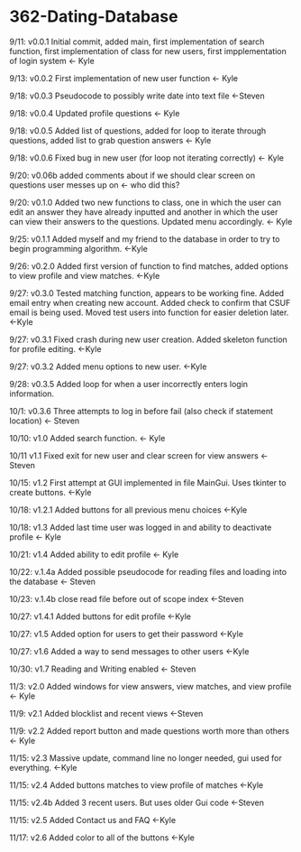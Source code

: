 # 362-Dating-Database
9/11: v0.0.1 Initial commit, added main, first implementation of search function, first implementation of class for new users, first impplementation of login system <- Kyle


9/13: v0.0.2 First implementation of new user function <- Kyle

9/18: v0.0.3 Pseudocode to possibly write date into text file <-Steven

9/18: v0.0.4 Updated profile questions <- Kyle

9/18: v0.0.5 Added list of questions, added for loop to iterate through questions, added list to grab question answers <- Kyle

9/18: v0.0.6 Fixed bug in new user (for loop not iterating correctly) <- Kyle

9/20: v0.06b added comments about if we should clear screen on questions user messes up on <- who did this?

9/20: v0.1.0 Added two new functions to class, one in which the user can edit an answer they have already inputted and another in which the user can view their answers to the questions. Updated menu accordingly. <- Kyle

9/25: v0.1.1 Added myself and my friend to the database in order to try to begin programming algorithm. <-Kyle

9/26: v0.2.0 Added first version of function to find matches, added options to view profile and view matches. <-Kyle

9/27: v0.3.0 Tested matching function, appears to be working fine. Added email entry when creating new account. Added check to confirm that CSUF email is being used. Moved test users into function for easier deletion later. <-Kyle

9/27: v0.3.1 Fixed crash during new user creation. Added skeleton function for profile editing. <-Kyle

9/27: v0.3.2 Added menu options to new user. <-Kyle

9/28: v0.3.5 Added loop for when a user incorrectly enters login information.

10/1: v0.3.6 Three attempts to log in before fail (also check if statement location) <- Steven

10/10: v1.0 Added search function. <- Kyle

10/11 v1.1 Fixed exit for new user and clear screen for view answers <- Steven

10/15: v1.2 First attempt at GUI implemented in file MainGui. Uses tkinter to create buttons. <-Kyle

10/18: v1.2.1 Added buttons for all previous menu choices <-Kyle

10/18: v1.3 Added last time user was logged in and ability to deactivate profile <- Kyle

10/21: v1.4 Added ability to edit profile <- Kyle

10/22: v.1.4a Added possible pseudocode for reading files and loading into the database <- Steven

10/23: v.1.4b close read file before out of scope index <-Steven

10/27: v1.4.1 Added buttons for edit profile <-Kyle

10/27: v1.5 Added option for users to get their password <-Kyle

10/27: v1.6 Added a way to send messages to other users <-Kyle

10/30: v1.7 Reading and Writing enabled <- Steven

11/3: v2.0 Added windows for view answers, view matches, and view profile <- Kyle

11/9: v2.1 Added blocklist and recent views <-Steven

11/9: v2.2 Added report button and made questions worth more than others <- Kyle

11/15: v2.3 Massive update, command line no longer needed, gui used for everything. <-Kyle

11/15: v2.4 Added buttons matches to view profile of matches <-Kyle

11/15: v2.4b Added 3 recent users. But uses older Gui code <-Steven

11/15: v2.5 Added Contact us and FAQ <-Kyle

11/17: v2.6 Added color to all of the buttons <-Kyle
